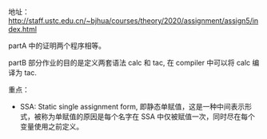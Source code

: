 地址：http://staff.ustc.edu.cn/~bjhua/courses/theory/2020/assignment/assign5/index.html

partA 中的证明两个程序相等。

partB 部分作业的目的是定义两套语法 calc 和 tac, 在 compiler 中可以将 calc 编译为 tac.

重点：
- SSA: Static single assignment form, 即静态单赋值，这是一种中间表示形式，被称为单赋值的原因是每个名字在 SSA 中仅被赋值一次，同时尽在每个变量使用之前定义。
